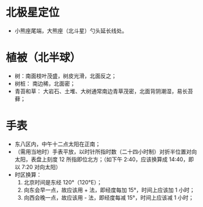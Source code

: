 # 北极星定位

- 小熊座尾端，大熊座（北斗星）勺头延长线处。

# 植被（北半球）

- 树：南面枝叶茂盛，树皮光滑，北面反之；
- 树桩： 南边稀，北面密；
- 青苔和草： 大岩石、土堆、大树通常南边青草茂密，北面背阴潮湿，易长苔藓；

# 手表

- 东八区内，中午十二点太阳在正南；
- （需用当地时）手表平放，以时针所指时数（二十四小时制）对折半位置对向太阳，表盘上刻度 12 所指即位北方；（如下午 2:40，应该换算成 14:40，即以 7:20 对向太阳）
- 时区换算：
  1. 北京时间是东经 120°（120°E）；
  2. 向东会早一点，故应该用 + 法，即经度每加 15°，时间上应该加 1 小时；
  3. 向西会晚一点，故应该用 - 法，即经度每减 15°，时间上应该减 1 小时；
